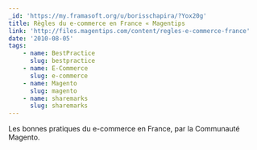 ```yaml
---
_id: 'https://my.framasoft.org/u/borisschapira/?Yox20g'
title: Règles du e-commerce en France « Magentips
link: 'http://files.magentips.com/content/regles-e-commerce-france'
date: '2010-08-05'
tags:
    - name: BestPractice
      slug: bestpractice
    - name: E-Commerce
      slug: e-commerce
    - name: Magento
      slug: magento
    - name: sharemarks
      slug: sharemarks
---
```


<div class="markdown"><p>Les bonnes pratiques du e-commerce en France, par la Communauté Magento.
</p></div>
